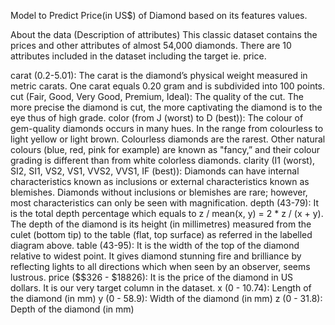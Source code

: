 Model to Predict Price(in US$) of Diamond based on its features values.

About the data (Description of attributes)
This classic dataset contains the prices and other attributes of almost 54,000 diamonds. There are 10 attributes included in the dataset including the target ie. price.

carat (0.2-5.01): The carat is the diamond’s physical weight measured in metric carats. One carat equals 0.20 gram and is subdivided into 100 points.
cut (Fair, Good, Very Good, Premium, Ideal): The quality of the cut. The more precise the diamond is cut, the more captivating the diamond is to the eye thus of high grade.
color (from J (worst) to D (best)): The colour of gem-quality diamonds occurs in many hues. In the range from colourless to light yellow or light brown. Colourless diamonds are the rarest. Other natural colours (blue, red, pink for example) are known as "fancy,” and their colour grading is different than from white colorless diamonds.
clarity (I1 (worst), SI2, SI1, VS2, VS1, VVS2, VVS1, IF (best)): Diamonds can have internal characteristics known as inclusions or external characteristics known as blemishes. Diamonds without inclusions or blemishes are rare; however, most characteristics can only be seen with magnification.
depth (43-79): It is the total depth percentage which equals to z / mean(x, y) = 2 * z / (x + y). The depth of the diamond is its height (in millimetres) measured from the culet (bottom tip) to the table (flat, top surface) as referred in the labelled diagram above.
table (43-95): It is the width of the top of the diamond relative to widest point. It gives diamond stunning fire and brilliance by reflecting lights to all directions which when seen by an observer, seems lustrous.
price ($$326 - $18826): It is the price of the diamond in US dollars. It is our very target column in the dataset.
x (0 - 10.74): Length of the diamond (in mm)
y (0 - 58.9): Width of the diamond (in mm)
z (0 - 31.8): Depth of the diamond (in mm)
